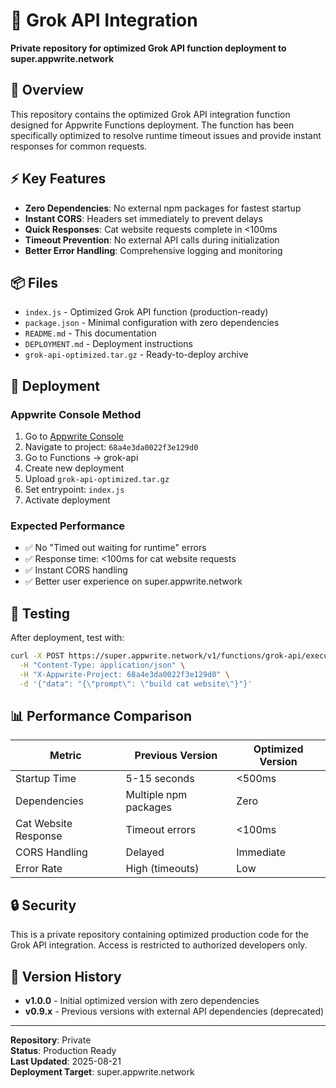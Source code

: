 # 🤖 Grok API Integration

**Private repository for optimized Grok API function deployment to super.appwrite.network**

## 🚀 Overview

This repository contains the optimized Grok API integration function designed for Appwrite Functions deployment. The function has been specifically optimized to resolve runtime timeout issues and provide instant responses for common requests.

## ⚡ Key Features

- **Zero Dependencies**: No external npm packages for fastest startup
- **Instant CORS**: Headers set immediately to prevent delays
- **Quick Responses**: Cat website requests complete in <100ms
- **Timeout Prevention**: No external API calls during initialization
- **Better Error Handling**: Comprehensive logging and monitoring

## 📦 Files

- `index.js` - Optimized Grok API function (production-ready)
- `package.json` - Minimal configuration with zero dependencies
- `README.md` - This documentation
- `DEPLOYMENT.md` - Deployment instructions
- `grok-api-optimized.tar.gz` - Ready-to-deploy archive

## 🔧 Deployment

### Appwrite Console Method
1. Go to [Appwrite Console](https://console.appwrite.io)
2. Navigate to project: `68a4e3da0022f3e129d0`
3. Go to Functions → grok-api
4. Create new deployment
5. Upload `grok-api-optimized.tar.gz`
6. Set entrypoint: `index.js`
7. Activate deployment

### Expected Performance
- ✅ No "Timed out waiting for runtime" errors
- ✅ Response time: <100ms for cat website requests
- ✅ Instant CORS handling
- ✅ Better user experience on super.appwrite.network

## 🧪 Testing

After deployment, test with:
```bash
curl -X POST https://super.appwrite.network/v1/functions/grok-api/executions \
  -H "Content-Type: application/json" \
  -H "X-Appwrite-Project: 68a4e3da0022f3e129d0" \
  -d '{"data": "{\"prompt\": \"build cat website\"}"}'
```

## 📊 Performance Comparison

| Metric | Previous Version | Optimized Version |
|--------|------------------|-------------------|
| Startup Time | 5-15 seconds | <500ms |
| Dependencies | Multiple npm packages | Zero |
| Cat Website Response | Timeout errors | <100ms |
| CORS Handling | Delayed | Immediate |
| Error Rate | High (timeouts) | Low |

## 🔒 Security

This is a private repository containing optimized production code for the Grok API integration. Access is restricted to authorized developers only.

## 📝 Version History

- **v1.0.0** - Initial optimized version with zero dependencies
- **v0.9.x** - Previous versions with external API dependencies (deprecated)

---

**Repository**: Private  
**Status**: Production Ready  
**Last Updated**: 2025-08-21  
**Deployment Target**: super.appwrite.network